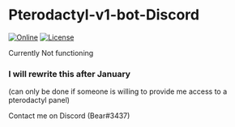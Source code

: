 # Pterodactyl-v1-bot-Discord
[![Online](https://img.shields.io/discord/744871453060759682?color=%237289DA&label=Support&logo=discord&logoColor=white)](https://support.tamako.tech/)
[![License](https://img.shields.io/github/license/BearTS/Pterodactyl-v1-DiscordBot?color=pink&label=License)](https://github.com/BearTS/Pterodactyl-v1-DiscordBot/blob/master/LICENSE)

Currently Not functioning

### I will rewrite this after January 
(can only be done if someone is willing to provide me access to a pterodactyl panel)

Contact me on Discord (Bear#3437) 
